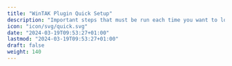 ```yaml
---
title: "WinTAK Plugin Quick Setup"
description: "Important steps that must be run each time you want to load/create a plugin"
icon: "icon/svg/quick.svg"
date: "2024-03-19T09:53:27+01:00"
lastmod: "2024-03-19T09:53:27+01:00"
draft: false
weight: 140
---
```



